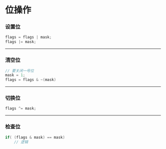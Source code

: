 # 位操作

### 设置位

```c
flags = flags | mask;
flags |= mask;
```

------

### 清空位

```c
// 要关闭一号位
mask = 1;
flags = flags & ~(mask)
```

------

### 切换位

```c
flags ^= mask;
```

------

### 检查位

```c
if( (flags & mask) == mask) 
	// 逻辑
```



